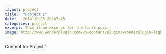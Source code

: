 ```yaml
---
layout: project
title:  "Project 1"
date:   2014-10-25 20:07:45
categories: project
excerpt: This is an excerpt for the first post.
image: http://www.wonderplugin.com/wp-content/plugins/wonderplugin-lightbox/images/demo-image2.jpg
---
```

Content for Project 1
